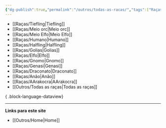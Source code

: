```yaml
---
{"dg-publish":true,"permalink":"/outros/todas-as-racas/","tags":["Raças"]}
---
```



- [[Raças/Tiefling\|Tiefling]]
- [[Raças/Meio orc\|Meio orc]]
- [[Raças/Meio Elfo\|Meio Elfo]]
- [[Raças/Humano\|Humano]]
- [[Raças/Halfling\|Halfling]]
- [[Raças/Golias\|Golias]]
- [[Raças/Elfo\|Elfo]]
- [[Raças/Gnomo\|Gnomo]]
- [[Raças/Genasi\|Genasi]]
- [[Raças/Draconato\|Draconato]]
- [[Raças/Anão\|Anão]]
- [[Raças/AArakocra\|AArakocra]]
- [[Outros/Todas as raças\|Todas as raças]]

{ .block-language-dataview}

___
**Links para este site**  
- [[Outros/Home\|Home]]